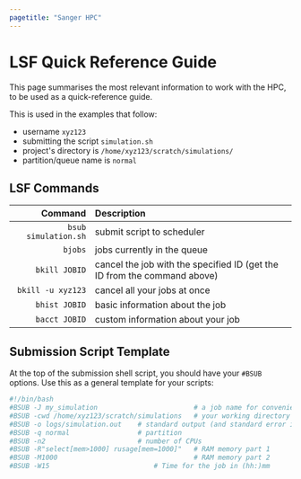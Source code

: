 ```yaml
---
pagetitle: "Sanger HPC"
---
```


# LSF Quick Reference Guide

This page summarises the most relevant information to work with the HPC, to be used as a quick-reference guide.

This is used in the examples that follow:

- username `xyz123`
- submitting the script `simulation.sh`
- project's directory is `/home/xyz123/scratch/simulations/`
- partition/queue name is `normal`


## LSF Commands

| Command | Description |
| -: | :- |
| `bsub simulation.sh` | submit script to scheduler |
| `bjobs` | jobs currently in the queue |
| `bkill JOBID` | cancel the job with the specified ID (get the ID from the command above) |
| `bkill -u xyz123` | cancel all your jobs at once |
| `bhist JOBID` | basic information about the job |
| `bacct JOBID` | custom information about your job |


## Submission Script Template

At the top of the submission shell script, you should have your `#BSUB` options.
Use this as a general template for your scripts:

```bash
#!/bin/bash
#BSUB -J my_simulation                        # a job name for convenience
#BSUB -cwd /home/xyz123/scratch/simulations   # your working directory
#BSUB -o logs/simulation.out    # standard output (and standard error if omitting -e) will be saved in this file
#BSUB -q normal                 # partition
#BSUB -n2                       # number of CPUs
#BSUB -R"select[mem>1000] rusage[mem=1000]"   # RAM memory part 1
#BSUB -M1000                                  # RAM memory part 2 
#BSUB -W15                          # Time for the job in (hh:)mm
```
